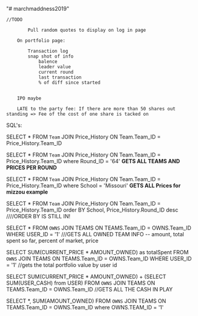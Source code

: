"# marchmaddness2019" 


	//TODO 
			
			Pull random quotes to display on log in page
			
		On portfolio page: 
			
			Transaction log
			snap shot of info
				balence
				leader value 
				current round 
				last transaction
				% of diff since started 
		
		
		IPO maybe

		LATE to the party fee: If there are more than 50 shares out standing => Fee of the cost of one share is tacked on 
		

SQL's:

SELECT * FROM `Team` JOIN Price_History ON Team.Team_ID = Price_History.Team_ID

SELECT * FROM `Team` JOIN Price_History ON Team.Team_ID = Price_History.Team_ID where Round_ID = '64' **GETS ALL TEAMS AND PRICES PER ROUND**

SELECT * FROM `Team` JOIN Price_History ON Team.Team_ID = Price_History.Team_ID where School = 'Missouri' **GETS ALL Prices for mizzou example**

SELECT * FROM `Team` JOIN Price_History ON Team.Team_ID = Price_History.Team_ID order BY School, Price_History.Round_ID desc ////ORDER BY IS STILL IN!


SELECT * FROM `OWNS` JOIN TEAMS ON TEAMS.Team_ID = OWNS.Team_ID WHERE USER_ID = '1'
///GETS ALL OWNED TEAM INFO -- amount, total spent so far, percent of market, price 



SELECT SUM(CURRENT_PRICE * AMOUNT_OWNED) as totalSpent FROM `OWNS` JOIN TEAMS ON TEAMS.Team_ID = OWNS.Team_ID WHERE USER_ID = '1'
//gets the total portfolio value by user id



SELECT SUM(CURRENT_PRICE * AMOUNT_OWNED) + (SELECT SUM(USER_CASH) from USER) FROM `OWNS` JOIN TEAMS ON TEAMS.Team_ID = OWNS.Team_ID   //GETS ALL THE CASH IN PLAY

SELECT *, SUM(AMOUNT_OWNED) FROM `OWNS` JOIN TEAMS ON TEAMS.Team_ID = OWNS.Team_ID where OWNS.TEAM_ID = '1'